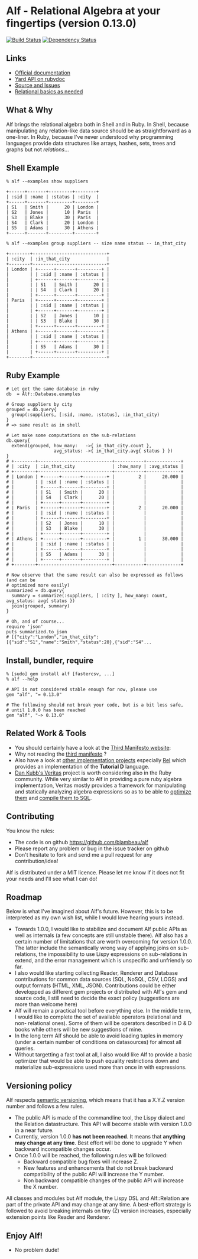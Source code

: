 # Alf - Relational Algebra at your fingertips (version 0.13.0)

[![Build Status](https://secure.travis-ci.org/blambeau/alf.png)](http://travis-ci.org/blambeau/alf)
[![Dependency Status](https://gemnasium.com/blambeau/alf.png)](https://gemnasium.com/blambeau/alf)

## Links

* [Official documentation](http://blambeau.github.com/alf)
* [Yard API on rubydoc](http://rubydoc.info/gems/alf)
* [Source and Issues](http://github.com/blambeau/alf)
* [Relational basics as needed](http://www.revision-zero.org/relational-basics-2)

## What & Why

Alf brings the relational algebra both in Shell and in Ruby. In Shell, because
manipulating any relation-like data source should be as straightforward as a one-liner.
In Ruby, because I've never understood why programming languages provide data structures
like arrays, hashes, sets, trees and graphs but not _relations_...

## Shell Example

    % alf --examples show suppliers

    +------+-------+---------+--------+
    | :sid | :name | :status | :city  |
    +------+-------+---------+--------+
    | S1   | Smith |      20 | London |
    | S2   | Jones |      10 | Paris  |
    | S3   | Blake |      30 | Paris  |
    | S4   | Clark |      20 | London |
    | S5   | Adams |      30 | Athens |
    +------+-------+---------+--------+

    % alf --examples group suppliers -- size name status -- in_that_city

    +--------+----------------------------+
    | :city  | :in_that_city              |
    +--------+----------------------------+
    | London | +------+-------+---------+ |
    |        | | :sid | :name | :status | |
    |        | +------+-------+---------+ |
    |        | | S1   | Smith |      20 | |
    |        | | S4   | Clark |      20 | |
    |        | +------+-------+---------+ |
    | Paris  | +------+-------+---------+ |
    |        | | :sid | :name | :status | |
    |        | +------+-------+---------+ |
    |        | | S2   | Jones |      10 | |
    |        | | S3   | Blake |      30 | |
    |        | +------+-------+---------+ |
    | Athens | +------+-------+---------+ |
    |        | | :sid | :name | :status | |
    |        | +------+-------+---------+ |
    |        | | S5   | Adams |      30 | |
    |        | +------+-------+---------+ |
    +--------+----------------------------+

## Ruby Example

    # Let get the same database in ruby
    db  = Alf::Database.examples

    # Group suppliers by city
    grouped = db.query{
      group(:suppliers, [:sid, :name, :status], :in_that_city)
    }
    # => same result as in shell

    # Let make some computations on the sub-relations
    db.query{
      extend(grouped, how_many:   ->{ in_that_city.count },
                      avg_status: ->{ in_that_city.avg{ status } })
    }
    # +--------+----------------------------+-----------+-------------+
    # | :city  | :in_that_city              | :how_many | :avg_status |
    # +--------+----------------------------+-----------+-------------+
    # | London | +------+-------+---------+ |         2 |      20.000 |
    # |        | | :sid | :name | :status | |           |             |
    # |        | +------+-------+---------+ |           |             |
    # |        | | S1   | Smith |      20 | |           |             |
    # |        | | S4   | Clark |      20 | |           |             |
    # |        | +------+-------+---------+ |           |             |
    # | Paris  | +------+-------+---------+ |         2 |      20.000 |
    # |        | | :sid | :name | :status | |           |             |
    # |        | +------+-------+---------+ |           |             |
    # |        | | S2   | Jones |      10 | |           |             |
    # |        | | S3   | Blake |      30 | |           |             |
    # |        | +------+-------+---------+ |           |             |
    # | Athens | +------+-------+---------+ |         1 |      30.000 |
    # |        | | :sid | :name | :status | |           |             |
    # |        | +------+-------+---------+ |           |             |
    # |        | | S5   | Adams |      30 | |           |             |
    # |        | +------+-------+---------+ |           |             |
    # +--------+----------------------------+-----------+-------------+

    # Now observe that the same result can also be expressed as follows (and can be
    # optimized more easily)
    summarized = db.query{
      summary = summarize(:suppliers, [ :city ], how_many: count, avg_status: avg{ status })
      join(grouped, summary)
    }

    # Oh, and of course...
    require 'json'
    puts summarized.to_json
    # [{"city":"London","in_that_city":[{"sid":"S1","name":"Smith","status":20},{"sid":"S4"...

## Install, bundler, require

    % [sudo] gem install alf [fastercsv, ...]
    % alf --help

    # API is not considered stable enough for now, please use
    gem "alf", "= 0.13.0"

    # The following should not break your code, but is a bit less safe,
    # until 1.0.0 has been reached
    gem "alf", "~> 0.13.0"

## Related Work & Tools

- You should certainly have a look at the
  [Third Manifesto website](http://www.thethirdmanifesto.com/):
- Why not reading the
  [third manifesto](http://www.dcs.warwick.ac.uk/~hugh/TTM/DBE-Chapter01.pdf) ?
- Also have a look at
  [other implementation projects](http://www.dcs.warwick.ac.uk/~hugh/TTM/Projects.html)
  especially [Rel](http://dbappbuilder.sourceforge.net/Rel.php) which provides an
  implementation of the **Tutorial D** language.
- [Dan Kubb's Veritas](https://github.com/dkubb/veritas) project is worth considering
  also in the Ruby community. While very similar to Alf in providing a pure ruby
  algebra implementation, Veritas mostly provides a framework for manipulating
  and statically analyzing algebra expressions so as to be able to
  [optimize them](https://github.com/dkubb/veritas-optimizer) and
  [compile them to SQL](https://github.com/dkubb/veritas-sql-generator).

## Contributing

You know the rules:

* The code is on github https://github.com/blambeau/alf
* Please report any problem or bug in the issue tracker on github
* Don't hesitate to fork and send me a pull request for any contribution/idea!

Alf is distributed under a MIT licence. Please let me know if it does not fit
your needs and I'll see what I can do!

## Roadmap

Below is what I've imagined about Alf's future. However, this is to be interpreted
as my own wish list, while I would love hearing yours instead.

- Towards 1.0.0, I would like to stabilize and document Alf public APIs as well
  as internals (a few concepts are still unstable there). Alf also has a certain
  number of limitations that are worth overcoming for version 1.0.0. The latter
  include the semantically wrong way of applying joins on sub-relations, the
  impossibility to use Lispy expressions on sub-relations in extend, and the error
  management which is unspecific and unfriendly so far.
- I also would like starting collecting  Reader, Renderer and Database
  contributions for common data sources (SQL, NoSQL, CSV, LOGS) and output
  formats (HTML, XML, JSON). Contributions could be either developped as different
  gem projects or distributed with Alf's gem and source code, I still need to
  decide the exact policy (suggestions are more than welcome here)
- Alf will remain a practical tool before everything else. In the middle term,
  I would like to complete the set of available operators (relational and non-
  relational ones). Some of them will be operators described in D & D books
  while others will be new suggestions of mine.
- In the long term Alf should be able to avoid loading tuples in memory (under
  a certain number of conditions on datasources) for almost all queries.
- Without targetting a fast tool at all, I also would like Alf to provide a basic
  optimizer that would be able to push equality restrictions down and materialize
  sub-expressions used more than once in with expressions.

## Versioning policy

Alf respects [semantic versioning](http://semver.org/), which means that it has
a X.Y.Z version number and follows a few rules.

- The public API is made of the commandline tool, the Lispy dialect and the
  Relation datastructure. This API will become stable with version 1.0.0 in a
  near future.
- Currently, version 1.0.0 **has not been reached**. It means that **anything
  may change at any time**. Best effort will be done to upgrade Y when backward
  incompatible changes occur.
- Once 1.0.0 will be reached, the following rules will be followed:
  - Backward compatible bug fixes will increase Z.
  - New features and enhancements that do not break backward compatibility of
    the public API will increase the Y number.
  - Non backward compatible changes of the public API will increase the X
    number.

All classes and modules but Alf module, the Lispy DSL and Alf::Relation are part
of the private API and may change at any time. A best-effort strategy is followed
to avoid breaking internals on tiny (Z) version increases, especially extension
points like Reader and Renderer.

## Enjoy Alf!

- No problem dude!
